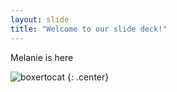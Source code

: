 ```yaml
---
layout: slide
title: "Welcome to our slide deck!"
---
```


Melanie is here

![boxertocat](https://octodex.github.com/images/boxertocat_octodex.jpg)
{: .center}
